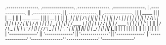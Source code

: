 .----------------.  .----------------.  .----------------.  .----------------. 
| .--------------. || .--------------. || .--------------. || .--------------. |
| |     _____    | || |      __      | || | ____   ____  | || |      __      | |
| |    |_   _|   | || |     /  \     | || ||_  _| |_  _| | || |     /  \     | |
| |      | |     | || |    / /\ \    | || |  \ \   / /   | || |    / /\ \    | |
| |   _  | |     | || |   / ____ \   | || |   \ \ / /    | || |   / ____ \   | |
| |  | |_' |     | || | _/ /    \ \_ | || |    \ ' /     | || | _/ /    \ \_ | |
| |  `.___.'     | || ||____|  |____|| || |     \_/      | || ||____|  |____|| |
| |              | || |              | || |              | || |              | |
| '--------------' || '--------------' || '--------------' || '--------------' |
 '----------------'  '----------------'  '----------------'  '----------------' 

